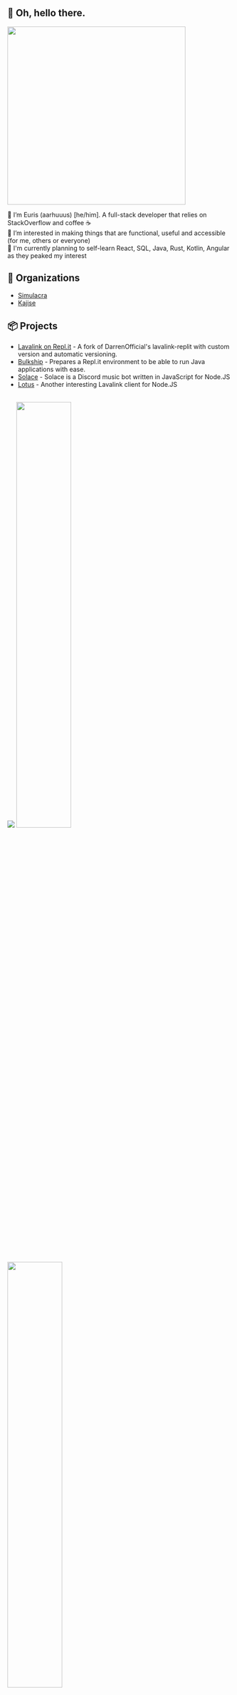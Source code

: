 ## 👋 Oh, hello there.
<a href="https://skillicons.dev">
    <img src="https://skillicons.dev/icons?i=js,ts,html,css,nodejs,tailwind,windicss,mongodb,express,figma" width="400" />
</a>

👋 I’m Euris (aarhuuus) [he/him]. A full-stack developer that relies on StackOverflow and coffee ☕ \
👀 I’m interested in making things that are functional, useful and accessible (for me, others or everyone) \
🌱 I'm currently planning to self-learn React, SQL, Java, Rust, Kotlin, Angular as they peaked my interest

## 👥 Organizations
  - [Simulacra](https://github.com/simulacraa)
  - [Kajise](https://github.com/kajise)

## 📦 Projects
  - [Lavalink on Repl.it](https://github.com/kajise/lavalink-replit) - A fork of DarrenOfficial's lavalink-replit with custom version and automatic versioning.
  - [Bulkship](https://github.com/kajise/bulkship) - Prepares a Repl.it environment to be able to run Java applications with ease.
  - [Solace](https://github.com/kajise/solace) - Solace is a Discord music bot written in JavaScript for Node.JS
  - [Lotus](https://github.com/kajise/lotus) - Another interesting Lavalink client for Node.JS 

<div>
  <br/>
    <img src="https://github-readme-stats.vercel.app/api/top-langs/?username=aarhuuus&hide_langs_below=1&theme=dark&line_height=27&layout=compact" />
    <img width="49.5%" src="https://github-readme-streak-stats.herokuapp.com/?user=aarhuuus&theme=dark" />
    <img width="49.5%" src="https://trackard-1-v8027229.deta.app/api/v1/render?user=224851702761652244&theme=dark">
</div>
